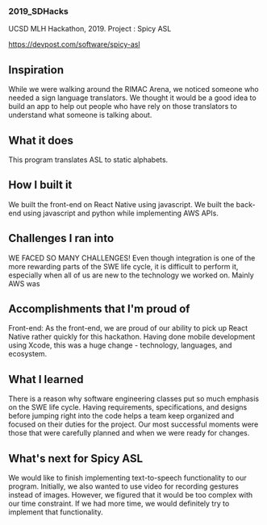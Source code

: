 ### 2019_SDHacks
UCSD MLH Hackathon, 2019. Project : Spicy ASL

https://devpost.com/software/spicy-asl

## Inspiration
While we were walking around the RIMAC Arena, we noticed someone who needed a sign language translators. We thought it would be a good idea to build an app to help out people who have rely on those translators to understand what someone is talking about.
## What it does
This program translates ASL to static alphabets.  
## How I built it
We built the front-end on React Native using javascript. We built the back-end using javascript and python while implementing AWS APIs. 
## Challenges I ran into
WE FACED SO MANY CHALLENGES! Even though integration is one of the more rewarding parts of the SWE life cycle, it is difficult to perform it, especially when all of us are new to the technology we worked on. Mainly AWS was 
## Accomplishments that I'm proud of
Front-end:
    As the front-end, we are proud of our ability to pick up React Native rather quickly for this hackathon. Having done mobile development using Xcode, this was a huge change - technology, languages, and ecosystem.  
## What I learned
There is a reason why software engineering classes put so much emphasis on the SWE life cycle. Having requirements, specifications, and designs before jumping right into the code helps a team keep organized and focused on their duties for the project. Our most successful moments were those that were carefully planned and when we were ready for changes. 
## What's next for Spicy ASL
We would like to finish implementing text-to-speech functionality to our program. Initially, we also wanted to use video for recording gestures instead of images. However, we figured that it would be too complex with our time constraint. If we had more time, we would definitely try to implement that functionality.  
